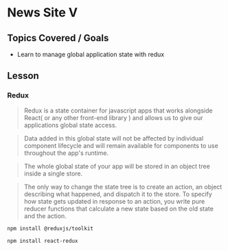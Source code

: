 # News Site V

## Topics Covered / Goals
- Learn to manage global application state with redux

## Lesson

<!-- look at last year's react context lecture -->
<!-- talk about lifting up state and how complex apps could get and the possible need for redux -->
<!-- what could go wrong if not using redux -->

### Redux
> Redux is a state container for javascript apps that works alongside React( or any other front-end library ) and allows us to give our applications global state access. 

> Data added in this global state will not be affected by individual component lifecycle and will remain available for components to use throughout the app's runtime. 

> The whole global state of your app will be stored in an object tree inside a single store. 

> The only way to change the state tree is to create an action, an object describing what happened, and dispatch it to the store. To specify how state gets updated in response to an action, you write pure reducer functions that calculate a new state based on the old state and the action.

<!-- install redux -->
```sh
npm install @reduxjs/toolkit

npm install react-redux
```

<!-- redux setup and scaffolding -->

<!-- determine what the state will look like  -->

<!-- implement a simple action -->

<!-- implement api call in redux actions -->

<!-- call action to populate data -->

<!-- access data in components to print -->
